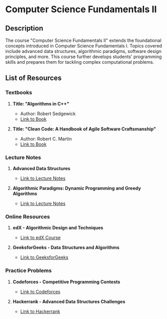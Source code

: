 # Computer Science Fundamentals II

## Description

The course "Computer Science Fundamentals II" extends the foundational concepts introduced in Computer Science Fundamentals I. Topics covered include advanced data structures, algorithmic paradigms, software design principles, and more. This course further develops students' programming skills and prepares them for tackling complex computational problems.

## List of Resources

### Textbooks

1. **Title: "Algorithms in C++"**
   - Author: Robert Sedgewick
   - [Link to Book](http://example.com/algorithms-in-c++)

2. **Title: "Clean Code: A Handbook of Agile Software Craftsmanship"**
   - Author: Robert C. Martin
   - [Link to Book](http://example.com/clean-code)

### Lecture Notes

1. **Advanced Data Structures**
   - [Link to Lecture Notes](http://example.com/advanced-data-structures)

2. **Algorithmic Paradigms: Dynamic Programming and Greedy Algorithms**
   - [Link to Lecture Notes](http://example.com/dynamic-programming-greedy-algorithms)

### Online Resources

1. **edX - Algorithmic Design and Techniques**
   - [Link to edX Course](http://edx.org/algorithmic-design)

2. **GeeksforGeeks - Data Structures and Algorithms**
   - [Link to GeeksforGeeks](http://geeksforgeeks.org/data-structures-algorithms)

### Practice Problems

1. **Codeforces - Competitive Programming Contests**
   - [Link to Codeforces](http://codeforces.com/problemset)

2. **Hackerrank - Advanced Data Structures Challenges**
   - [Link to Hackerrank](http://hackerrank.com/domains/tutorials/10-days-of-javascript)